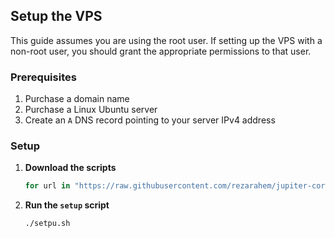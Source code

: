 ## Setup the VPS

This guide assumes you are using the root user. If setting up the VPS with a non-root user, you should grant the appropriate permissions to that user.

### Prerequisites

1. Purchase a domain name
2. Purchase a Linux Ubuntu server
3. Create an `A` DNS record pointing to your server IPv4 address


### Setup

1. **Download the scripts**

    ```bash
    for url in "https://raw.githubusercontent.com/rezarahem/jupiter-core/refs/heads/main/bash-scripts/docker.sh" "https://raw.githubusercontent.com/rezarahem/jupiter-core/refs/heads/main/bash-scripts/nginx.sh" "https://raw.githubusercontent.com/rezarahem/jupiter-core/refs/heads/main/bash-scripts/deploy.sh" "https://raw.githubusercontent.com/rezarahem/jupiter-core/refs/heads/main/bash-scripts/setup.sh"; do echo -n "Downloading $(basename $url) ..."; curl -s -o ~/$(basename $url) "$url" && echo -e "\r$(printf ' %.0s' {1..50})\r✔  $(basename $url)"; [ "$(basename $url)" == "setup.sh" ] && chmod +x ~/setup.sh && echo "✔  Made setup.sh executable"; done; echo "🙌 Done!"
    ```

2. **Run the `setup` script**

    ```bash
    ./setpu.sh
    ```



